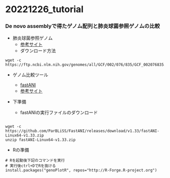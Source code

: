 # 20221226_tutorial
### De novo assemblyで得たゲノム配列と肺炎球菌参照ゲノムの比較
- 肺炎球菌参照ゲノム
  - [参考サイト](https://www.ncbi.nlm.nih.gov/genome/176)
  - ダウンロード方法
```
wget -c https://ftp.ncbi.nlm.nih.gov/genomes/all/GCF/002/076/835/GCF_002076835.1_ASM207683v1/GCF_002076835.1_ASM207683v1_genomic.fna.gz
```

- ゲノム比較ツール
  - [fastANI](https://github.com/ParBLiSS/FastANI)
  - [参考サイト](https://kazumaxneo.hatenablog.com/entry/2018/09/14/141442)

- 下準備
  - fastANIの実行ファイルのダウンロード
```

wget -c https://github.com/ParBLiSS/FastANI/releases/download/v1.33/fastANI-Linux64-v1.33.zip
unzip fastANI-Linux64-v1.33.zip
```
  - Rの準備
```
# Rを起動後下記のコマンドを実行
# 実行後ctrl+DでRを抜ける
install.packages("genoPlotR", repos="http://R-Forge.R-project.org")

```

